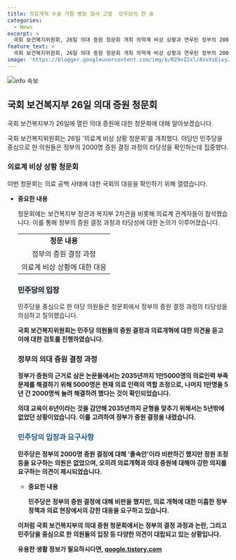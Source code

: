```yaml
---
title: 의료개혁 수술 거절 병원 형사 고발  민주당의 한 술
categories:
  - News
excerpt: >
  국회 보건복지위원회, 26일 의대 증원 청문회 개최 의약계 비상 상황과 연루된 정부의 2000명 증원 결정 과정을 둘러싼 강력한 대립 예상과는 달리, 야당 민주당은 의료계 집단행동을 비판하며 공감을 표하고 있다. 정부의 증원 결정과 타당성에 집중된 청문회에는 보건복지부, 대한의사협회 등 주요 의료계 인사들이 참석했으며, 민주당 의원들은 증원 결정 과정과 의료개혁에 대한 강력한 의지를 요구하고 있다.
feature_text: >
  국회 보건복지위원회, 26일 의대 증원 청문회 개최 의약계 비상 상황과 연루된 정부의 2000명 증원 결정 과정을 둘러싼 강력한 대립 예상과는 달리, 야당 민주당은 의료계 집단행동을 비판하며 공감을 표하고 있다. 정부의 증원 결정과 타당성에 집중된 청문회에는 보건복지부, 대한의사협회 등 주요 의료계 인사들이 참석했으며, 민주당 의원들은 증원 결정 과정과 의료개혁에 대한 강력한 의지를 요구하고 있다.
image: 'https://blogger.googleusercontent.com/img/b/R29vZ2xl/AVvXsEixyZcFfHzMRdzZMjFBmAUKJYCLCGyLL1o632UiGVXcaFdKo_bkvkuCioo0uUKlGfBVcT3P84aROyZIXSBEx3Aw5nCQ3pTgDom1WDC4m8eifvWiAmWEEVb4x6G_l8C0QH225ldMjyaFvpxGEBGNO37VmDTDMHGhJPq73UglMfDca1-0aw/s1600/blogspot.png'
---
```


<p><img src="https://blogger.googleusercontent.com/img/b/R29vZ2xl/AVvXsEixyZcFfHzMRdzZMjFBmAUKJYCLCGyLL1o632UiGVXcaFdKo_bkvkuCioo0uUKlGfBVcT3P84aROyZIXSBEx3Aw5nCQ3pTgDom1WDC4m8eifvWiAmWEEVb4x6G_l8C0QH225ldMjyaFvpxGEBGNO37VmDTDMHGhJPq73UglMfDca1-0aw/s1600/blogspot.png" alt="info 속보" /></p>

<h2 data-ke-size="size26">국회 보건복지부 26일 의대 증원 청문회</h2>

<p>국회 보건복지부가 26일에 열린 의대 증원에 대한 청문회에 대해 알아보겠습니다.</p>

<p data-ke-size="size16">국회 보건복지위원회는 26일 '의료계 비상 상황 청문회'를 개최했다. 야당인 민주당을 중심으로 한 의원들은 정부의 2000명 증원 결정 과정의 타당성을 확인하는데 집중했다.</p>

<h3><b>의료계 비상 상황 청문회</b></h3>

<p>이번 청문회는 의료 공백 사태에 대한 국회의 대응을 확인하기 위해 열렸습니다.</p>

<ul>
<li><b>중요한 내용</li></b>
<p data-ke-size="size16">청문회에는 보건복지부 장관과 복지부 2차관을 비롯해 의료계 관계자들이 참석했습니다. 이를 통해 정부의 증원 결정 과정과 타당성에 대한 논의가 이루어졌습니다.</p>

<table>
  <tr>
    <td style="text-align: center; height: 17px;"><b>청문 내용</b></td>
  </tr>
  <tr>
    <td style="text-align: center; height: 17px;">정부의 증원 결정 과정</td>
  </tr>
  <tr>
    <td style="text-align: center; height: 17px;">의료계 비상 상황에 대한 대응</td>
  </tr>
</table>

<h3><span style="background-color: #21538527;"><b>민주당의 입장</b></span></h3>
민주당을 중심으로 한 야당 의원들은 청문회에서 정부의 증원 결정 과정의 타당성을 의심하고 질의했습니다. 

<p data-ke-size="size16"><b>국회 보건복지위원회는 민주당 의원들의 증원 결정과 의료개혁에 대한 의견을 듣고 이에 대한 검토를 진행하였습니다.</p>

<h3><b>정부의 의대 증원 결정 과정</b></h3>
정부가 증원의 근거로 삼은 논문들에서는 2035년까지 1만5000명의 의료인력 부족 문제를 해결하기 위해 5000명은 현재 의료 인력의 역할 조정으로, 나머지 1만명을 5년 간 2000명씩 늘려 해결하려 했다는 것이 확인되었습니다.

<p data-ke-size="size16">의대 교육이 6년이라는 것을 감안해 2035년까지 균형을 맞추기 위해서는 5년밖에 없었던 상황이었습니다. 이를 고려하여 정부가 증원 결정을 내렸습니다.</p>

<h3><span style="color: #1a5490;"><b>민주당의 입장과 요구사항</b></span></h3>
민주당은 정부의 2000명 증원 결정에 대해 '졸속안'이라 비판하긴 했지만 정원 조정 등을 요구하는 의원은 없었으며, 오히려 의료개혁과 의대 증원에 대해야 강한 의지를 요구하는 의견이 제시되었습니다.

<ul>
<li><b>중요한 내용</li></b>
<p data-ke-size="size16">민주당은 정부의 증원 결정에 대해 비판을 했지만, 의료 개혁에 대한 미흡한 정부 정책과 의료 현장에서의 강한 대응을 요구하고 있습니다.</p>
</ul>

<p>이처럼 국회 보건복지부의 의대 증원 청문회에서는 정부의 결정 과정과 논란, 그리고 민주당을 중심으로 한 의원들의 입장 등 다양한 의견이 대립되고 있는 상황입니다.</p>
유용한 생활 정보가 필요하시다면, <a href="https://qoogle.tistory.com" rel="dofollow">qoogle.tistory.com</a>


